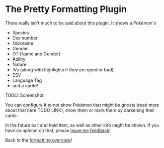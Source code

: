 # The Pretty Formatting Plugin

There really isn't much to be said about this plugin. It shows a Pokémon's

  * Species
  * Dex number
  * Nickname
  * Gender
  * OT (Name and Gender)
  * Ability
  * Nature
  * IVs (along with highlights if they are good or bad)
  * ESV
  * Language Tag
  * and a sprite!

TODO: Screenshot

You can configure it to not show Pokémon that might be *ghosts* (read more about that here TODO LINK), show them or mark them by darkening their cards.

In the future ball and held item, as well as other info might be shown. If you have an opinion on that, please [leave me feedback]()!

Back to the [formatting overview](../formatting.md)!